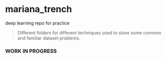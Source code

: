 # mariana_trench
deep learning repo for practice
> Different folders for different techniques used to slove some common and familiar dataset problems.
### WORK IN PROGRESS ###
